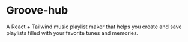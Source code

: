 # Groove-hub
A React  + Tailwind music playlist maker that helps you create and save playlists filled with your favorite tunes and memories.
